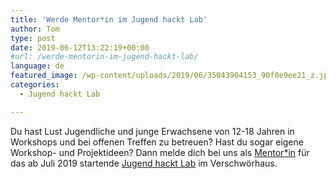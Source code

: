 ```yaml
---
title: 'Werde Mentor*in im Jugend hackt Lab'
author: Tom
type: post
date: 2019-06-12T13:22:19+00:00
#url: /werde-mentorin-im-jugend-hackt-lab/
language: de
featured_image: /wp-content/uploads/2019/06/35043904153_90f0e9ee21_z.jpg
categories:
  - Jugend hackt Lab

---
```

Du hast Lust Jugendliche und junge Erwachsene von 12-18 Jahren in Workshops und bei offenen Treffen zu betreuen? Hast du sogar eigene Workshop- und Projektideen? Dann melde dich bei uns als [Mentor\*in][1] für das ab Juli 2019 startende [Jugend hackt Lab][2] im Verschwörhaus.

 [1]: https://jugendhackt.org/mitmachen/
 [2]: https://jugendhackt.org/labs/

